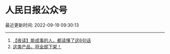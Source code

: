 # 人民日报公众号

最近更新时间: 2022-09-19 09:30:13

--- 
1. [【夜读】能成事的人，都读懂了这6句话](https://mp.weixin.qq.com/s/43Xdm_vqUsRTV0YELAWvdQ) 
2. [这类产品，将全部下架！](https://mp.weixin.qq.com/s/ro8oG65xpRrO_v3tSvo_6w) 
